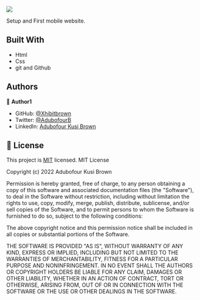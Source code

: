 ![](https://img.shields.io/badge/Microverse-blueviolet)

Setup and First mobile website. 


## Built With

- Html
- Css
- git and Github











## Authors

👤 **Author1**

- GitHub: [@Xhibitbrown](https://github.com/githubhandle)
- Twitter: [@AdubofourB](https://twitter.com/twitterhandle)
- LinkedIn: [Adubofour Kusi Brown](https://linkedin.com/in/linkedinhandle)

## 📝 License

This project is [MIT](./LICENSE) licensed.
MIT License

Copyright (c) 2022 Adubofour Kusi Brown

Permission is hereby granted, free of charge, to any person obtaining a copy
of this software and associated documentation files (the "Software"), to deal
in the Software without restriction, including without limitation the rights
to use, copy, modify, merge, publish, distribute, sublicense, and/or sell
copies of the Software, and to permit persons to whom the Software is
furnished to do so, subject to the following conditions:

The above copyright notice and this permission notice shall be included in all
copies or substantial portions of the Software.

THE SOFTWARE IS PROVIDED "AS IS", WITHOUT WARRANTY OF ANY KIND, EXPRESS OR
IMPLIED, INCLUDING BUT NOT LIMITED TO THE WARRANTIES OF MERCHANTABILITY,
FITNESS FOR A PARTICULAR PURPOSE AND NONINFRINGEMENT. IN NO EVENT SHALL THE
AUTHORS OR COPYRIGHT HOLDERS BE LIABLE FOR ANY CLAIM, DAMAGES OR OTHER
LIABILITY, WHETHER IN AN ACTION OF CONTRACT, TORT OR OTHERWISE, ARISING FROM,
OUT OF OR IN CONNECTION WITH THE SOFTWARE OR THE USE OR OTHER DEALINGS IN THE
SOFTWARE.